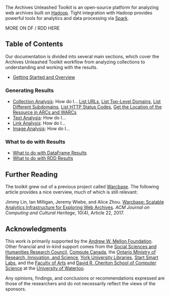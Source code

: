 The Archives Unleashed Toolkit is an open-source platform for analyzing web archives built on [Hadoop](https://hadoop.apache.org/). Tight integration with Hadoop provides powerful tools for analytics and data processing via [Spark](http://spark.apache.org/).

MORE ON DF / RDD HERE

## Table of Contents

Our documentation is divided into several main sections, which cover the Archives Unleashed Toolkit workflow from analyzing collections to understanding and working with the results.

- [Getting Started and Overview](https://github.com/archivesunleashed/aut-docs-new/blob/master/current/index.md)

### Generating Results
- [Collection Analysis](https://github.com/archivesunleashed/aut-docs-new/blob/master/current/index.md): How do I... [List URLs](https://github.com/archivesunleashed/aut-docs-new/blob/master/current/collection-analysis.md#List-URLs), [List Top-Level Domains](https://github.com/archivesunleashed/aut-docs-new/blob/master/current/collection-analysis.md#List-Top-Level-Domains), [List Different Subdomains](https://github.com/archivesunleashed/aut-docs-new/blob/master/current/collection-analysis.md#List-Different-Subdomains), [List HTTP Status Codes](https://github.com/archivesunleashed/aut-docs-new/blob/master/current/collection-analysis.md#List-HTTP-Status-Codes), [Get the Location of the Resource in ARCs and WARCs](https://github.com/archivesunleashed/aut-docs-new/blob/master/current/collection-analysis.md#Get-the-Location-of-the-Resource-in-ARCs-and-WARCs)
- [Text Analysis](https://github.com/archivesunleashed/aut-docs-new/blob/master/current/text-analysis.md): How do I... 
- [Link Analysis](https://github.com/archivesunleashed/aut-docs-new/blob/master/current/link-analysis.md): How do I...
- [Image Analysis](https://github.com/archivesunleashed/aut-docs-new/blob/master/current/image-analysis.md): How do I...

### What to do with Results
- [What to do with DataFrame Results](https://github.com/archivesunleashed/aut-docs-new/blob/master/current/df-results.md)
- [What to do with RDD Results](https://github.com/archivesunleashed/aut-docs-new/blob/master/current/rdd-results.md)

## Further Reading

The toolkit grew out of a previous project called [Warcbase](https://github.com/lintool/warcbase). The following article provides a nice overview, much of which is still relevant:

Jimmy Lin, Ian Milligan, Jeremy Wiebe, and Alice Zhou. [Warcbase: Scalable Analytics Infrastructure for Exploring Web Archives](https://dl.acm.org/authorize.cfm?key=N46731). *ACM Journal on Computing and Cultural Heritage*, 10(4), Article 22, 2017.

## Acknowledgments

This work is primarily supported by the [Andrew W. Mellon Foundation](https://mellon.org/). Other financial and in-kind support comes from the [Social Sciences and Humanities Research Council](http://www.sshrc-crsh.gc.ca/), [Compute Canada](https://www.computecanada.ca/), the [Ontario Ministry of Research, Innovation, and Science](https://www.ontario.ca/page/ministry-research-innovation-and-science), [York University Libraries](https://www.library.yorku.ca/web/), [Start Smart Labs](http://www.startsmartlabs.com/), and the [Faculty of Arts](https://uwaterloo.ca/arts/) and [David R. Cheriton School of Computer Science](https://cs.uwaterloo.ca/) at the [University of Waterloo](https://uwaterloo.ca/).

Any opinions, findings, and conclusions or recommendations expressed are those of the researchers and do not necessarily reflect the views of the sponsors.